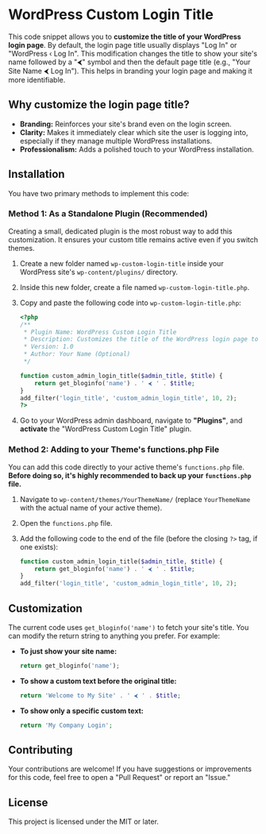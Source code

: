 # WordPress Custom Login Title

This code snippet allows you to **customize the title of your WordPress login page**. By default, the login page title usually displays "Log In" or "WordPress &lsaquo; Log In". This modification changes the title to show your site's name followed by a "⮜" symbol and then the default page title (e.g., "Your Site Name ⮜ Log In"). This helps in branding your login page and making it more identifiable.

## Why customize the login page title?

* **Branding:** Reinforces your site's brand even on the login screen.
* **Clarity:** Makes it immediately clear which site the user is logging into, especially if they manage multiple WordPress installations.
* **Professionalism:** Adds a polished touch to your WordPress installation.

## Installation

You have two primary methods to implement this code:

### Method 1: As a Standalone Plugin (Recommended)

Creating a small, dedicated plugin is the most robust way to add this customization. It ensures your custom title remains active even if you switch themes.

1.  Create a new folder named `wp-custom-login-title` inside your WordPress site's `wp-content/plugins/` directory.
2.  Inside this new folder, create a file named `wp-custom-login-title.php`.
3.  Copy and paste the following code into `wp-custom-login-title.php`:

    ```php
    <?php
    /**
     * Plugin Name: WordPress Custom Login Title
     * Description: Customizes the title of the WordPress login page to include your site's name.
     * Version: 1.0
     * Author: Your Name (Optional)
     */

    function custom_admin_login_title($admin_title, $title) {
        return get_bloginfo('name') . ' ⮜ ' . $title;
    }
    add_filter('login_title', 'custom_admin_login_title', 10, 2);
    ?>
    ```

4.  Go to your WordPress admin dashboard, navigate to **"Plugins"**, and **activate** the "WordPress Custom Login Title" plugin.

### Method 2: Adding to your Theme's functions.php File

You can add this code directly to your active theme's `functions.php` file. **Before doing so, it's highly recommended to back up your `functions.php` file.**

1.  Navigate to `wp-content/themes/YourThemeName/` (replace `YourThemeName` with the actual name of your active theme).
2.  Open the `functions.php` file.
3.  Add the following code to the end of the file (before the closing `?>` tag, if one exists):

    ```php
    function custom_admin_login_title($admin_title, $title) {
        return get_bloginfo('name') . ' ⮜ ' . $title;
    }
    add_filter('login_title', 'custom_admin_login_title', 10, 2);
    ```

## Customization

The current code uses `get_bloginfo('name')` to fetch your site's title. You can modify the return string to anything you prefer. For example:

* **To just show your site name:**
    ```php
    return get_bloginfo('name');
    ```
* **To show a custom text before the original title:**
    ```php
    return 'Welcome to My Site' . ' ⮜ ' . $title;
    ```
* **To show only a specific custom text:**
    ```php
    return 'My Company Login';
    ```

## Contributing

Your contributions are welcome! If you have suggestions or improvements for this code, feel free to open a "Pull Request" or report an "Issue."

## License

This project is licensed under the MIT or later.
